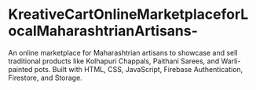 # KreativeCartOnlineMarketplaceforLocalMaharashtrianArtisans-
An online marketplace for Maharashtrian artisans to showcase and sell traditional products like Kolhapuri Chappals, Paithani Sarees, and Warli-painted pots. Built with HTML, CSS, JavaScript, Firebase Authentication, Firestore, and Storage.

